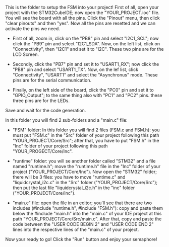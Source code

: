 This is the folder to setup the FSM into your project!
First of all, open your project with the STM32CubeIDE; now open the "YOUR_PROJECT.ioc" file. You will see the board with all the pins. Click the "Pinout" menu, then click "clear pinouts" and then "yes". Now all the pins are resetted and we can activate the pins we need.

- First of all, zoom in, click on the "PB8" pin and select "I2C1_SCL"; now click the "PB9" pin and select "I2C1_SDA". Now, on the left list, click on "Connectivity", then "I2C1" and set it to "I2C". These two pins are for the LCD Screen.

- Secondly, click the "PB7" pin and set it to "USART1_RX"; now click the "PB8" pin and select "USART1_TX". Now, on the lef list, click "Connectivity", "USART1" and select the "Asynchronus" mode. These pins are for the serial communication.

- Finally, on the left side of the board, click the "PC0" pin and set it to "GPIO_Output"; to the same thing also with "PC1" and "PC2" pins. these three pins are for the LEDs.

Save and wait for the code generation.

In this folder you will find 2 sub-folders and a "main.c" file:

- "FSM" folder: In this folder you will find 2 files (FSM.c and FSM.h): you must put "FSM.c" in the "Src" folder of your project following this path "YOUR_PROJECT/Core/Src"; after that, you have to put "FSM.h" in the "Inc" folder of your project following this path "YOUR_PROGECT/Core/Inc".

- "runtime" folder: you will se another folder called "STM32" and a file named "runtime.h"; move the "runtime.h" file in the "Inc" folder of your project ("YOUR_PROJECT/Core/Inc"). Now open the "STM32" folder; there will be 3 files: you have to move "runtime.c" and "liquidcrystal_i2c.c" in the "Src" folder ("YOUR_PROJECT/Core/Src"); then put the last file "liquidcrystal_i2c.h" in the "inc" folder ("YOUR_PROJECT/Core/Inc").

- "main.c" file: open the file in an editor; you'll see that there are two includes (#include "runtime.h", #include "FSM.h"): copy and paste them below the #include "main.h" into the "main.c" of your IDE project at this path "YOUR_PROJECT/Core/Src/main.c". After that, copy and paste the code between the "USER CODE BEGIN 2" and "USER CODE END 2" lines into the respective lines of the "main.c" of your project.

Now your ready to go! Click the "Run" button and enjoy your semaphore!
